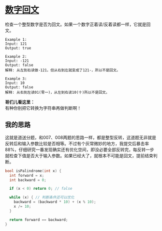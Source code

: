 # [数字回文](https://leetcode.com/problems/palindrome-number/solution/)
检查一个整型数字是否为回文。如果一个数字正着读/反着读都一样，它就是回文。

```
Example 1:
Input: 121
Output: true

Example 2:
Input: -121
Output: false
解释: 从左到右读做-121，但从右到左就变成了121-，所以不是回文。

Example 3:
Input: 10
Output: false
解释: 从右到左读01(零一)，从左到右读10(十)所以不是回文。
```

**哥们儿看这里：**  
有种你别把它转换为字符串再做判断啊！

## 我的思路
这就是道送分题，和007、008两题的思路一样，都是整型反转，这道题无非就是反转后和输入参数比较是否相等。不过有个灰常微妙的地方，我提交后暴击率88%，仔细研究一番发现确实还有优化空间，即没必要全部反转完，每反转一步就检查下值是否大于输入参数。如果已经大了，就根本不可能是回文，提前结束判断。
```c
bool isPalindrome(int x) {
  int forward = x;
  int backward = 0;

  if (x < 0) return 0; // false

  while (x) { // 判断条件还可以优化
    backward = (backward * 10) + (x % 10);
    x /= 10;
  }

  return forward == backward;
}
```